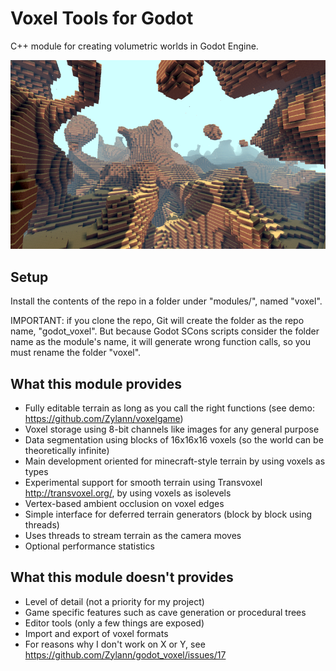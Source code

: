 Voxel Tools for Godot
=========================

C++ module for creating volumetric worlds in Godot Engine.

![Example screenshot](screenshots/2016_05_04_0319_w800.png)

Setup
------

Install the contents of the repo in a folder under "modules/", named "voxel".

IMPORTANT: if you clone the repo, Git will create the folder as the repo name, "godot_voxel". But because Godot SCons scripts consider the folder name as the module's name, it will generate wrong function calls, so you must rename the folder "voxel".


What this module provides
---------------------------

- Fully editable terrain as long as you call the right functions (see demo: https://github.com/Zylann/voxelgame)
- Voxel storage using 8-bit channels like images for any general purpose
- Data segmentation using blocks of 16x16x16 voxels (so the world can be theoretically infinite)
- Main development oriented for minecraft-style terrain by using voxels as types
- Experimental support for smooth terrain using Transvoxel http://transvoxel.org/, by using voxels as isolevels
- Vertex-based ambient occlusion on voxel edges
- Simple interface for deferred terrain generators (block by block using threads)
- Uses threads to stream terrain as the camera moves
- Optional performance statistics


What this module doesn't provides
-----------------------------------

- Level of detail (not a priority for my project)
- Game specific features such as cave generation or procedural trees
- Editor tools (only a few things are exposed)
- Import and export of voxel formats
- For reasons why I don't work on X or Y, see https://github.com/Zylann/godot_voxel/issues/17
